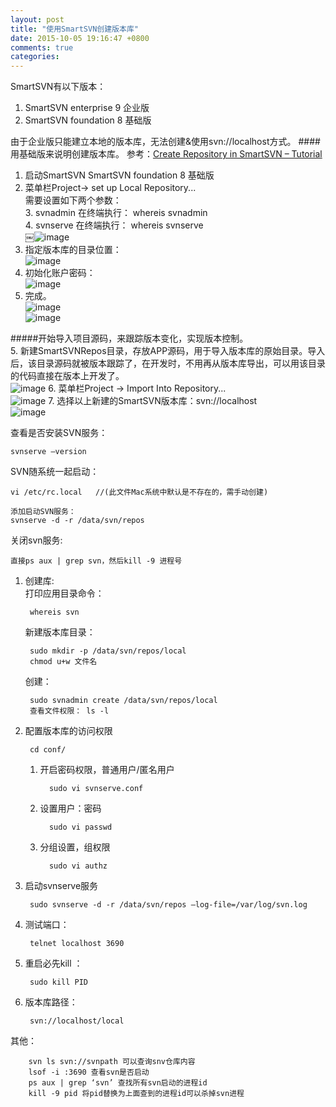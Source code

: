 ```yaml
---
layout: post
title: "使用SmartSVN创建版本库"
date: 2015-10-05 19:16:47 +0800
comments: true
categories: 
---
```

SmartSVN有以下版本：

1. SmartSVN enterprise 9 企业版
2. SmartSVN foundation 8 基础版

由于企业版只能建立本地的版本库，无法创建&使用svn://localhost方式。
####用基础版来说明创建版本库。
参考：[Create Repository in SmartSVN – Tutorial](http://hammadk.com/how-to-create-repository-in-smartsvn-tutorial/)  

1. 启动SmartSVN SmartSVN foundation 8 基础版  
2. 菜单栏Project-> set up Local Repository...      
需要设置如下两个参数：  
	3. svnadmin 在终端执行： whereis svnadmin  
	4. svnserve 在终端执行： whereis svnserve  
￼![image](https://app.yinxiang.com/shard/s33/nl/2147483647/59a78b5d-81de-48f1-afe9-2fb2bde72da2//res/adeb039a-b429-481a-ac25-2044b871e45e/screenshot.png?resizeSmall&width=832)  
3. 指定版本库的目录位置：  
![image](https://app.yinxiang.com/shard/s33/nl/2147483647/59a78b5d-81de-48f1-afe9-2fb2bde72da2//res/a3f00903-101c-4848-a10a-3479643baea7/screenshot.png?resizeSmall&width=832)  
3. 初始化账户密码：  
![image](https://app.yinxiang.com/shard/s33/nl/2147483647/59a78b5d-81de-48f1-afe9-2fb2bde72da2//res/140f257e-e452-47ea-8317-34a5ed8d6c7f/screenshot.png?resizeSmall&width=832)  
4. 完成。  
![image](https://app.yinxiang.com/shard/s33/nl/2147483647/59a78b5d-81de-48f1-afe9-2fb2bde72da2//res/ed975623-72bb-4132-8d04-ac9a7b1d2fc9/screenshot.png?resizeSmall&width=832)  
![image](https://app.yinxiang.com/shard/s33/nl/2147483647/59a78b5d-81de-48f1-afe9-2fb2bde72da2//res/53306789-9d97-485c-a54d-a143e7b078f1/screenshot.png?resizeSmall&width=832)
<!--more-->	
#####开始导入项目源码，来跟踪版本变化，实现版本控制。  
5. 新建SmartSVNRepos目录，存放APP源码，用于导入版本库的原始目录。导入后，该目录源码就被版本跟踪了，在开发时，不用再从版本库导出，可以用该目录的代码直接在版本上开发了。  
![image](https://app.yinxiang.com/shard/s33/nl/2147483647/59a78b5d-81de-48f1-afe9-2fb2bde72da2//res/ee02bf65-27e3-435a-8300-8189bc087eb8/screenshot.png?resizeSmall&width=832)
6. 菜单栏Project -> Import Into Repository...  
![image](https://app.yinxiang.com/shard/s33/nl/2147483647/59a78b5d-81de-48f1-afe9-2fb2bde72da2//res/eccc10f0-4c5a-435c-8397-062028d0d4f4.png?resizeSmall&width=832)
7. 选择以上新建的SmartSVN版本库：svn://localhost  
![image](https://app.yinxiang.com/shard/s33/nl/2147483647/59a78b5d-81de-48f1-afe9-2fb2bde72da2//res/ecfe16b4-17ac-4fc1-a64f-1ce259d77b3b/screenshot.png?resizeSmall&width=832) 

查看是否安装SVN服务：

	svnserve —version

SVN随系统一起启动：
	
	vi /etc/rc.local   //(此文件Mac系统中默认是不存在的，需手动创建)
	
	添加启动SVN服务： 
	svnserve -d -r /data/svn/repos  
	
关闭svn服务:

	直接ps aux | grep svn，然后kill -9 进程号

1. 创建库:  
	打印应用目录命令：
	
		whereis svn
	
	新建版本库目录：

		sudo mkdir -p /data/svn/repos/local	
		chmod u+w 文件名
	创建：
	
		sudo svnadmin create /data/svn/repos/local
	    查看文件权限： ls -l

2. 配置版本库的访问权限

		cd conf/ 
	 
   1. 开启密码权限，普通用户/匿名用户
   
			sudo vi svnserve.conf
   2. 设置用户：密码
   
			sudo vi passwd
	
   2. 分组设置，组权限
   
			sudo vi authz
3. 启动svnserve服务  

   		sudo svnserve -d -r /data/svn/repos —log-file=/var/log/svn.log
   		
4. 测试端口：

    	telnet localhost 3690
    
5. 重启必先kill ：

		sudo kill PID
6. 版本库路径：

    	svn://localhost/local
其他：

		svn ls svn://svnpath 可以查询snv仓库内容  
		lsof -i :3690 查看svn是否启动  
		ps aux | grep ‘svn’ 查找所有svn启动的进程id  
		kill -9 pid 将pid替换为上面查到的进程id可以杀掉svn进程  

